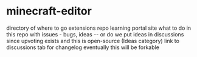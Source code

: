 # minecraft-editor

directory of where to go
extensions repo 
learning portal site 
what to do in this repo with issues - bugs, ideas -- or do we put ideas in discussions since upvoting exists and this is open-source (Ideas category) 
link to discussions tab for changelog 
eventually this will be forkable
